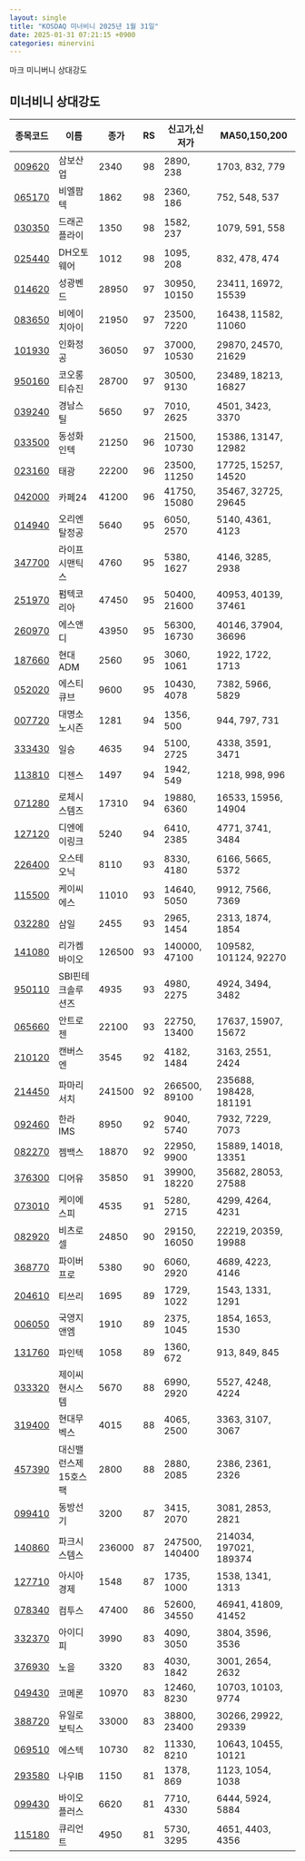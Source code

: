 ```yaml
---
layout: single
title: "KOSDAQ 미너비니 2025년 1월 31일"
date: 2025-01-31 07:21:15 +0900
categories: minervini
---
```

마크 미니버니 상대강도
## 미너비니 상대강도

|종목코드|이름|종가|RS|신고가,신저가|MA50,150,200|
|------|---|---|--|---------|------------|
|[009620](https://finance.daum.net/quotes/A009620)|삼보산업|2340|98|2890, 238|1703, 832, 779|
|[065170](https://finance.daum.net/quotes/A065170)|비엘팜텍|1862|98|2360, 186|752, 548, 537|
|[030350](https://finance.daum.net/quotes/A030350)|드래곤플라이|1350|98|1582, 237|1079, 591, 558|
|[025440](https://finance.daum.net/quotes/A025440)|DH오토웨어|1012|98|1095, 208|832, 478, 474|
|[014620](https://finance.daum.net/quotes/A014620)|성광벤드|28950|97|30950, 10150|23411, 16972, 15539|
|[083650](https://finance.daum.net/quotes/A083650)|비에이치아이|21950|97|23500, 7220|16438, 11582, 11060|
|[101930](https://finance.daum.net/quotes/A101930)|인화정공|36050|97|37000, 10530|29870, 24570, 21629|
|[950160](https://finance.daum.net/quotes/A950160)|코오롱티슈진|28700|97|30500, 9130|23489, 18213, 16827|
|[039240](https://finance.daum.net/quotes/A039240)|경남스틸|5650|97|7010, 2625|4501, 3423, 3370|
|[033500](https://finance.daum.net/quotes/A033500)|동성화인텍|21250|96|21500, 10730|15386, 13147, 12982|
|[023160](https://finance.daum.net/quotes/A023160)|태광|22200|96|23500, 11250|17725, 15257, 14520|
|[042000](https://finance.daum.net/quotes/A042000)|카페24|41200|96|41750, 15080|35467, 32725, 29645|
|[014940](https://finance.daum.net/quotes/A014940)|오리엔탈정공|5640|95|6050, 2570|5140, 4361, 4123|
|[347700](https://finance.daum.net/quotes/A347700)|라이프시맨틱스|4760|95|5380, 1627|4146, 3285, 2938|
|[251970](https://finance.daum.net/quotes/A251970)|펌텍코리아|47450|95|50400, 21600|40953, 40139, 37461|
|[260970](https://finance.daum.net/quotes/A260970)|에스앤디|43950|95|56300, 16730|40146, 37904, 36696|
|[187660](https://finance.daum.net/quotes/A187660)|현대ADM|2560|95|3060, 1061|1922, 1722, 1713|
|[052020](https://finance.daum.net/quotes/A052020)|에스티큐브|9600|95|10430, 4078|7382, 5966, 5829|
|[007720](https://finance.daum.net/quotes/A007720)|대명소노시즌|1281|94|1356, 500|944, 797, 731|
|[333430](https://finance.daum.net/quotes/A333430)|일승|4635|94|5100, 2725|4338, 3591, 3471|
|[113810](https://finance.daum.net/quotes/A113810)|디젠스|1497|94|1942, 549|1218, 998, 996|
|[071280](https://finance.daum.net/quotes/A071280)|로체시스템즈|17310|94|19880, 6360|16533, 15956, 14904|
|[127120](https://finance.daum.net/quotes/A127120)|디엔에이링크|5240|94|6410, 2385|4771, 3741, 3484|
|[226400](https://finance.daum.net/quotes/A226400)|오스테오닉|8110|93|8330, 4180|6166, 5665, 5372|
|[115500](https://finance.daum.net/quotes/A115500)|케이씨에스|11010|93|14640, 5050|9912, 7566, 7369|
|[032280](https://finance.daum.net/quotes/A032280)|삼일|2455|93|2965, 1454|2313, 1874, 1854|
|[141080](https://finance.daum.net/quotes/A141080)|리가켐바이오|126500|93|140000, 47100|109582, 101124, 92270|
|[950110](https://finance.daum.net/quotes/A950110)|SBI핀테크솔루션즈|4935|93|4980, 2275|4924, 3494, 3482|
|[065660](https://finance.daum.net/quotes/A065660)|안트로젠|22100|93|22750, 13400|17637, 15907, 15672|
|[210120](https://finance.daum.net/quotes/A210120)|캔버스엔|3545|92|4182, 1484|3163, 2551, 2424|
|[214450](https://finance.daum.net/quotes/A214450)|파마리서치|241500|92|266500, 89100|235688, 198428, 181191|
|[092460](https://finance.daum.net/quotes/A092460)|한라IMS|8950|92|9040, 5740|7932, 7229, 7073|
|[082270](https://finance.daum.net/quotes/A082270)|젬백스|18870|92|22950, 9900|15889, 14018, 13351|
|[376300](https://finance.daum.net/quotes/A376300)|디어유|35850|91|39900, 18220|35682, 28053, 27588|
|[073010](https://finance.daum.net/quotes/A073010)|케이에스피|4535|91|5280, 2715|4299, 4264, 4231|
|[082920](https://finance.daum.net/quotes/A082920)|비츠로셀|24850|90|29150, 16050|22219, 20359, 19988|
|[368770](https://finance.daum.net/quotes/A368770)|파이버프로|5380|90|6060, 2920|4689, 4223, 4146|
|[204610](https://finance.daum.net/quotes/A204610)|티쓰리|1695|89|1729, 1022|1543, 1331, 1291|
|[006050](https://finance.daum.net/quotes/A006050)|국영지앤엠|1910|89|2375, 1045|1854, 1653, 1530|
|[131760](https://finance.daum.net/quotes/A131760)|파인텍|1058|89|1360, 672|913, 849, 845|
|[033320](https://finance.daum.net/quotes/A033320)|제이씨현시스템|5670|88|6990, 2920|5527, 4248, 4224|
|[319400](https://finance.daum.net/quotes/A319400)|현대무벡스|4015|88|4065, 2500|3363, 3107, 3067|
|[457390](https://finance.daum.net/quotes/A457390)|대신밸런스제15호스팩|2800|88|2880, 2085|2386, 2361, 2326|
|[099410](https://finance.daum.net/quotes/A099410)|동방선기|3200|87|3415, 2070|3081, 2853, 2821|
|[140860](https://finance.daum.net/quotes/A140860)|파크시스템스|236000|87|247500, 140400|214034, 197021, 189374|
|[127710](https://finance.daum.net/quotes/A127710)|아시아경제|1548|87|1735, 1000|1538, 1341, 1313|
|[078340](https://finance.daum.net/quotes/A078340)|컴투스|47400|86|52600, 34550|46941, 41809, 41452|
|[332370](https://finance.daum.net/quotes/A332370)|아이디피|3990|83|4090, 3050|3804, 3596, 3536|
|[376930](https://finance.daum.net/quotes/A376930)|노을|3320|83|4030, 1842|3001, 2654, 2632|
|[049430](https://finance.daum.net/quotes/A049430)|코메론|10970|83|12460, 8230|10703, 10103, 9774|
|[388720](https://finance.daum.net/quotes/A388720)|유일로보틱스|33000|83|38800, 23400|30266, 29922, 29339|
|[069510](https://finance.daum.net/quotes/A069510)|에스텍|10730|82|11330, 8210|10643, 10455, 10121|
|[293580](https://finance.daum.net/quotes/A293580)|나우IB|1150|81|1378, 869|1123, 1054, 1038|
|[099430](https://finance.daum.net/quotes/A099430)|바이오플러스|6620|81|7710, 4330|6444, 5924, 5884|
|[115180](https://finance.daum.net/quotes/A115180)|큐리언트|4950|81|5730, 3295|4651, 4403, 4356|


